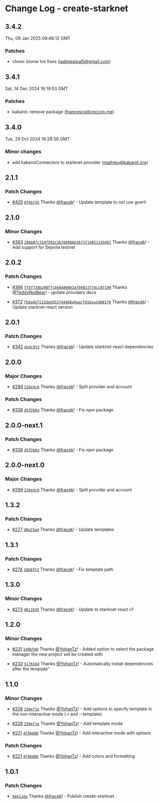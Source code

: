 # Change Log - create-starknet

<!-- This log was last generated on Thu, 09 Jan 2025 09:48:12 GMT and should not be manually modified. -->

<!-- Start content -->

## 3.4.2

Thu, 09 Jan 2025 09:48:12 GMT

### Patches

- chore: biome lint fixes (jadejajaipal5@gmail.com)

## 3.4.1

Sat, 14 Dec 2024 16:19:53 GMT

### Patches

- kakarot: remove package (francesco@ceccon.me)

## 3.4.0

Tue, 29 Oct 2024 16:28:38 GMT

### Minor changes

- add kakarotConnectors to starknet-provider (mathieu@kakarot.org)

## 2.1.1

### Patch Changes

- [#425](https://github.com/apibara/starknet-react/pull/425) [`076bf45`](https://github.com/apibara/starknet-react/commit/076bf4583561798b0d906f004bc25e1a7ab35127) Thanks [@fracek](https://github.com/fracek)! - Update template to not use goerli

## 2.1.0

### Minor Changes

- [#383](https://github.com/apibara/starknet-react/pull/383) [`28bb07c314f592c2b768006b367371485115bd82`](https://github.com/apibara/starknet-react/commit/28bb07c314f592c2b768006b367371485115bd82) Thanks [@fracek](https://github.com/fracek)! - Add support for Sepolia testnet

## 2.0.2

### Patch Changes

- [#366](https://github.com/apibara/starknet-react/pull/366) [`ff47734b298f7cb684804b2af89833774cc87199`](https://github.com/apibara/starknet-react/commit/ff47734b298f7cb684804b2af89833774cc87199) Thanks [@TeddyNotBear](https://github.com/TeddyNotBear)! - update providers docs

- [#372](https://github.com/apibara/starknet-react/pull/372) [`fbda4b7115da5853744468a9aacfd1bea1480179`](https://github.com/apibara/starknet-react/commit/fbda4b7115da5853744468a9aacfd1bea1480179) Thanks [@fracek](https://github.com/fracek)! - Update starknet-react version

## 2.0.1

### Patch Changes

- [#342](https://github.com/apibara/starknet-react/pull/342) [`ebdc853`](https://github.com/apibara/starknet-react/commit/ebdc8532f4ef31055faef61e317905bbe7a8d07a) Thanks [@fracek](https://github.com/fracek)! - Update starknet-react dependencies

## 2.0.0

### Major Changes

- [#299](https://github.com/apibara/starknet-react/pull/299) [`226e4cb`](https://github.com/apibara/starknet-react/commit/226e4cb1d8e9b478dc57d45a98a59a57733572bb) Thanks [@fracek](https://github.com/fracek)! - Split provider and account

### Patch Changes

- [#338](https://github.com/apibara/starknet-react/pull/338) [`d5f266a`](https://github.com/apibara/starknet-react/commit/d5f266a5378ddb17c70fcced020f5dddca21391a) Thanks [@fracek](https://github.com/fracek)! - Fix npm package

## 2.0.0-next.1

### Patch Changes

- [#338](https://github.com/apibara/starknet-react/pull/338) [`d5f266a`](https://github.com/apibara/starknet-react/commit/d5f266a5378ddb17c70fcced020f5dddca21391a) Thanks [@fracek](https://github.com/fracek)! - Fix npm package

## 2.0.0-next.0

### Major Changes

- [#299](https://github.com/apibara/starknet-react/pull/299) [`226e4cb`](https://github.com/apibara/starknet-react/commit/226e4cb1d8e9b478dc57d45a98a59a57733572bb) Thanks [@fracek](https://github.com/fracek)! - Split provider and account

## 1.3.2

### Patch Changes

- [#277](https://github.com/apibara/starknet-react/pull/277) [`d0e23ad`](https://github.com/apibara/starknet-react/commit/d0e23addd846415f9e9a40cb25183a1482b987bd) Thanks [@fracek](https://github.com/fracek)! - Update templates

## 1.3.1

### Patch Changes

- [#274](https://github.com/apibara/starknet-react/pull/274) [`1068f53`](https://github.com/apibara/starknet-react/commit/1068f5332c98f36ad4cf1e7eba0ed78a9043369d) Thanks [@fracek](https://github.com/fracek)! - Fix template path

## 1.3.0

### Minor Changes

- [#273](https://github.com/apibara/starknet-react/pull/273) [`d811939`](https://github.com/apibara/starknet-react/commit/d8119393f98b194a712c1c7914eede0586b01571) Thanks [@fracek](https://github.com/fracek)! - Update to starknet-react v1

## 1.2.0

### Minor Changes

- [#231](https://github.com/apibara/starknet-react/pull/231) [`149bf00`](https://github.com/apibara/starknet-react/commit/149bf00f7a4c705d2a10562d222c2318955dbdb4) Thanks [@YohanTz](https://github.com/YohanTz)! - Added option to select the package manager the new project will be created with

* [#233](https://github.com/apibara/starknet-react/pull/233) [`517616d`](https://github.com/apibara/starknet-react/commit/517616d33fef87099b4fbe946af18cf70e9e1ee6) Thanks [@YohanTz](https://github.com/YohanTz)! - Automatically install dependencies after the template"

## 1.1.0

### Minor Changes

- [#226](https://github.com/apibara/starknet-react/pull/226) [`250ef1e`](https://github.com/apibara/starknet-react/commit/250ef1e922ce668a2c1246d1044a8b06e4f2d535) Thanks [@YohanTz](https://github.com/YohanTz)! - Add options to specify template in the non-interactive mode (-t and --template)

* [#226](https://github.com/apibara/starknet-react/pull/226) [`250ef1e`](https://github.com/apibara/starknet-react/commit/250ef1e922ce668a2c1246d1044a8b06e4f2d535) Thanks [@YohanTz](https://github.com/YohanTz)! - Add template mode

- [#221](https://github.com/apibara/starknet-react/pull/221) [`4f96d80`](https://github.com/apibara/starknet-react/commit/4f96d809b26fd3c7cf1232370841a79da924b16e) Thanks [@YohanTz](https://github.com/YohanTz)! - Add interactive mode with options

### Patch Changes

- [#221](https://github.com/apibara/starknet-react/pull/221) [`4f96d80`](https://github.com/apibara/starknet-react/commit/4f96d809b26fd3c7cf1232370841a79da924b16e) Thanks [@YohanTz](https://github.com/YohanTz)! - Add colors and formatting

## 1.0.1

### Patch Changes

- [`94413da`](https://github.com/apibara/starknet-react/commit/94413da0878efb92efb8ce47f58a3112ad8e471f) Thanks [@fracek](https://github.com/fracek)! - Publish create-starknet
